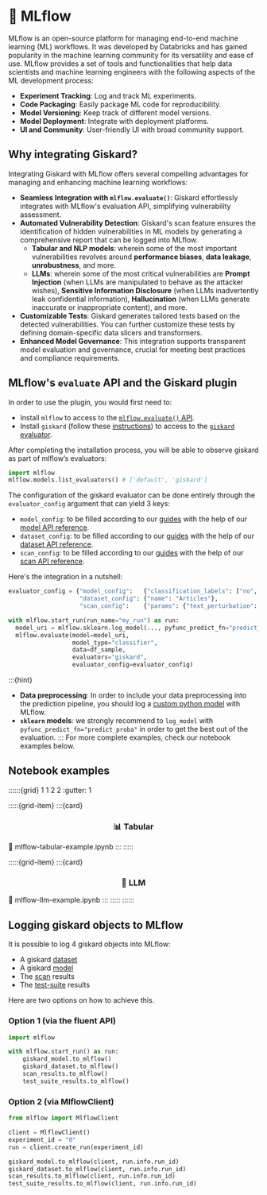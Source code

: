 # 🏃 MLflow

MLflow is an open-source platform for managing end-to-end machine learning (ML) workflows. It was developed by Databricks and has gained popularity in the machine learning community for its versatility and ease of use. MLflow provides a set of tools and functionalities that help data scientists and machine learning engineers with the following aspects of the ML development process:

- **Experiment Tracking**: Log and track ML experiments.
- **Code Packaging**: Easily package ML code for reproducibility.
- **Model Versioning**: Keep track of different model versions.
- **Model Deployment**: Integrate with deployment platforms.
- **UI and Community**: User-friendly UI with broad community support.

## Why integrating Giskard?

Integrating Giskard with MLflow offers several compelling advantages for managing and enhancing machine learning workflows:
- **Seamless Integration with `mlflow.evaluate()`**: Giskard effortlessly integrates with MLflow's evaluation API, simplifying vulnerability assessment.
- **Automated Vulnerability Detection**: Giskard's scan feature ensures the identification of hidden vulnerabilities in ML models by generating a comprehensive report that can be logged into MLflow.
  - **Tabular and NLP models**: wherein some of the most important vulnerabilities revolves around **performance biases**, **data leakage**, **unrobustness**, and more.
  - **LLMs**: wherein some of the most critical vulnerabilities are **Prompt Injection** (when LLMs are manipulated to behave as the attacker wishes), **Sensitive Information Disclosure** (when LLMs inadvertently leak confidential information), **Hallucination** (when LLMs generate inaccurate or inappropriate content), and more.
- **Customizable Tests**: Giskard generates tailored tests based on the detected vulnerabilities. You can further customize these tests by defining domain-specific data slicers and transformers.
- **Enhanced Model Governance**: This integration supports transparent model evaluation and governance, crucial for meeting best practices and compliance requirements.

## MLflow's `evaluate` API and the Giskard plugin
In order to use the plugin, you would first need to:

- Install `mlflow` to access to the [`mlflow.evaluate()` API](https://mlflow.org/docs/latest/python_api/mlflow.html#mlflow.evaluate).
- Install `giskard` (follow these [instructions](https://docs.giskard.ai/en/latest/open_source/installation_library/index.html))
  to access to the [`giskard` evaluator](https://mlflow.org/docs/latest/plugins.html#model-evaluation-plugins).

After completing the installation process, you will be able to observe giskard as part of mlflow’s evaluators:

```python
import mlflow
mlflow.models.list_evaluators() # ['default', 'giskard']
```

The configuration of the giskard evaluator can be done entirely through the `evaluator_config` argument that can yield 3 keys:

- `model_config`: to be filled according to our [guides](https://docs.giskard.ai/en/latest/open_source/scan/index.html) with the help of our [model API reference](https://docs.giskard.ai/en/latest/reference/models/index.html).
- `dataset_config`: to be filled according to our [guides](https://docs.giskard.ai/en/latest/open_source/scan/index.html) with the help of our [dataset API reference](https://docs.giskard.ai/en/latest/reference/datasets/index.html).
- `scan_config`: to be filled according to our [guides](https://docs.giskard.ai/en/latest/open_source/scan/index.html) with the help of our [scan API reference](https://docs.giskard.ai/en/latest/reference/scan/index.html).

Here's the integration in a nutshell:
```python
evaluator_config = {"model_config":   {"classification_labels": ["no", "yes"]},
                    "dataset_config": {"name": "Articles"},
                    "scan_config":    {"params": {"text_perturbation": {"num_samples": 1000}}}}

with mlflow.start_run(run_name="my_run") as run:
  model_uri = mlflow.sklearn.log_model(..., pyfunc_predict_fn="predict_proba").model_uri
  mlflow.evaluate(model=model_uri,
                  model_type="classifier",
                  data=df_sample,
                  evaluators="giskard",
                  evaluator_config=evaluator_config)
```
:::{hint}
- **Data preprocessing**: In order to include your data preprocessing into the prediction pipeline, you should log a [custom python model](https://www.mlflow.org/docs/latest/models.html#custom-python-models) with MLflow.
- **`sklearn` models**: we strongly recommend to `log_model` with `pyfunc_predict_fn="predict_proba"` in order to get the best out of the evaluation.
:::
For more complete examples, check our notebook examples below.

## Notebook examples
::::::{grid} 1 1 2 2
:gutter: 1

:::::{grid-item}
:::{card} <br><h3><center>📊 Tabular</center></h3>
:link: mlflow-tabular-example.ipynb
:::
:::::

:::::{grid-item}
:::{card} <br><h3><center>📝 LLM</center></h3>
:link: mlflow-llm-example.ipynb
:::
:::::
::::::

## Logging giskard objects to MLflow
It is possible to log 4 giskard objects into MLflow:

- A giskard [dataset](https://docs.giskard.ai/en/latest/guides/wrap_dataset/index.html)
- A giskard [model](https://docs.giskard.ai/en/latest/guides/wrap_model/index.html)
- The [scan](https://docs.giskard.ai/en/latest/guides/scan/index.html) results
- The [test-suite](https://docs.giskard.ai/en/latest/guides/scan/index.html) results

Here are two options on how to achieve this.

### Option 1 (via the fluent API)
```python
import mlflow

with mlflow.start_run() as run:
    giskard_model.to_mlflow()
    giskard_dataset.to_mlflow()
    scan_results.to_mlflow()
    test_suite_results.to_mlflow()
```

### Option 2 (via MlflowClient)
```python
from mlflow import MlflowClient

client = MlflowClient()
experiment_id = "0"
run = client.create_run(experiment_id)

giskard_model.to_mlflow(client, run.info.run_id)
giskard_dataset.to_mlflow(client, run.info.run_id)
scan_results.to_mlflow(client, run.info.run_id)
test_suite_results.to_mlflow(client, run.info.run_id)
```
